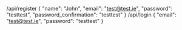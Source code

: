
/api/register
{
    "name": "John",
    "email": "test@test.ie",
    "password": "testtest",
    "password_confirmation": "testtest"
}
/api/login
{
	"email": "test@test.ie",
	"password": "testtest"
}